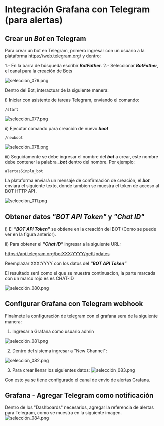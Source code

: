 # Integración Grafana con Telegram (para alertas)

## Crear un *Bot* en Telegram

Para crear un bot en Telegram, primero ingresar con un usuario a la plataforma https://web.telegram.org/ y dentro:

1.- En la barra de búsqueda escribir ***BotFather***.
2.- Seleccionar ***BotFather***, el canal para la creación de Bots

![selección_076.png](/selección_076.png)

Dentro del Bot, interactuar de la siguiente manera:

i) Iniciar con asistente de tareas Telegram, enviando el comando:

```shell
/start
```
![selección_077.png](/selección_077.png)

ii) Ejecutar comando para creación de nuevo ***boot***

```shell
/newboot
```
![selección_078.png](/selección_078.png)

iii) Seguidamente se debe ingresar el nombre del ***bot*** a crear, este nombre debe contener la palabra ***_bot*** dentro del nombre. Por ejemplo:

```shell
alertasSinplu_bot
```

La plataforma enviará un mensaje de confirmación de creación, el ***bot*** enviará el siguiente texto, donde tambien se muestra el token de acceso al BOT HTTP API .


![selección_011.png](/mantenimiento/selección_011.png)
## Obtener datos *"BOT API Token"* y *"Chat ID"*

i) El ***"BOT API Token"*** se obtiene en la creación del BOT (Como se puede ver en la figura anterior).

ii) Para obtener el ***"Chat ID"*** ingresar a la siguiente URL: 

https://api.telegram.org/botXXX:YYYY/getUpdates

Reemplazar XXX:YYYY con los datos del ***"BOT API Token"***

El resultado será como el que se muestra  continuacion, la parte marcada con un marco rojo es es CHAT-ID

![selección_080.png](/selección_080.png)

## Configurar Grafana con Telegram webhook

Finalmete la configuración de telegram con el grafana sera de la siguiente manera:

1) Ingresar a Grafana como usuario admin

![selección_081.png](/selección_081.png)

2) Dentro del sistema ingresar a "New Channel":

![selección_082.png](/selección_082.png)

3) Para crear llenar los siguientes datos:
![selección_083.png](/selección_083.png)

Con esto ya se tiene configurado el canal de envio de alertas Grafana.

## Grafana - Agregar Telegram como notificación

Dentro de los "Dashboards" necesarios, agregar la referencia de alertas para Telegram, como se muestra en la siguiente imagen.
![selección_084.png](/selección_084.png)


